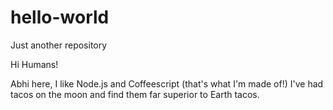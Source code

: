 # hello-world
Just another repository

Hi Humans!

Abhi here, I like Node.js and Coffeescript (that's what I'm made of!)
I've had tacos on the moon and find them far superior to Earth tacos.
